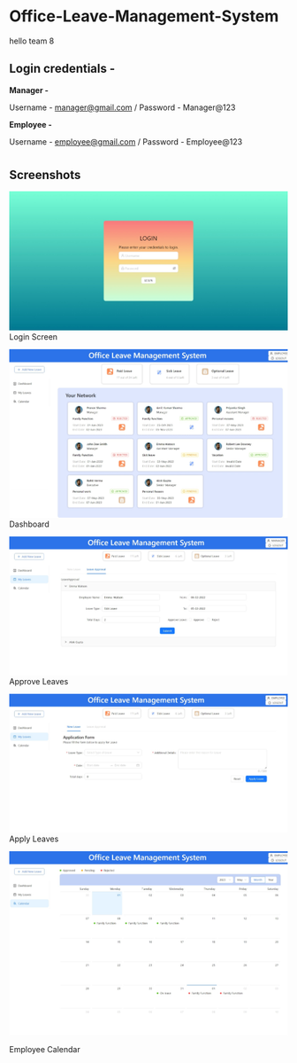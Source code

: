 # Office-Leave-Management-System
hello team 8
## Login credentials -

**Manager -**

Username - manager@gmail.com / Password - Manager@123

**Employee -**

Username - employee@gmail.com / Password - Employee@123

#

## Screenshots

![Login Screen](frontend\src\static\images\readme-images\login.jpeg)
Login Screen

![Dashboard](frontend\src\static\images\readme-images\dashboard.jpeg)
Dashboard

![Approve Leaves](frontend\src\static\images\readme-images\approve-leaves.jpeg)
Approve Leaves

![Apply Leaves](frontend\src\static\images\readme-images\apply-leaves.jpeg)
Apply Leaves

![Employee Calendar](frontend\src\static\images\readme-images\employee-calendar.jpeg)

Employee Calendar
